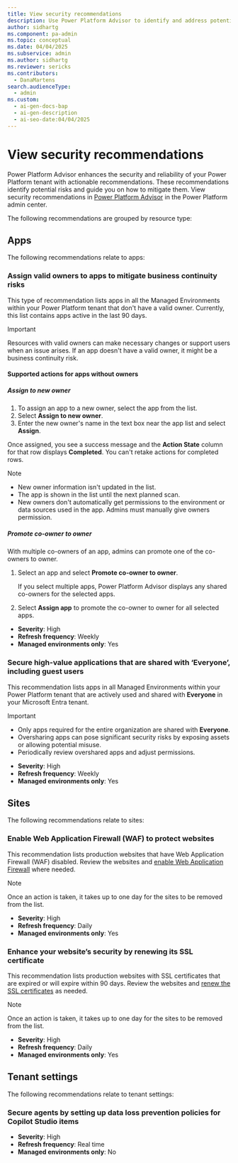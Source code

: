 ```yaml
---
title: View security recommendations
description: Use Power Platform Advisor to identify and address potential risks across apps, sites, and tenant settings.
author: sidhartg
ms.component: pa-admin
ms.topic: conceptual
ms.date: 04/04/2025
ms.subservice: admin
ms.author: sidhartg
ms.reviewer: sericks
ms.contributors:
  - DanaMartens
search.audienceType:
  - admin
ms.custom:
  - ai-gen-docs-bap
  - ai-gen-description
  - ai-seo-date:04/04/2025
---
```


# View security recommendations

Power Platform Advisor enhances the security and reliability of your Power Platform tenant with actionable recommendations. These recommendations identify potential risks and guide you on how to mitigate them. View security recommendations in [Power Platform Advisor](power-platform-advisor.md) in the Power Platform admin center.

The following recommendations are grouped by resource type:

## Apps

The following recommendations relate to apps:

### Assign valid owners to apps to mitigate business continuity risks

This type of recommendation lists apps in all the Managed Environments within your Power Platform tenant that don't have a valid owner. Currently, this list contains apps active in the last 90 days.

> [!IMPORTANT]
> Resources with valid owners can make necessary changes or support users when an issue arises. If an app doesn't have a valid owner, it might be a business continuity risk.

#### Supported actions for apps without owners

##### Assign to new owner

1. To assign an app to a new owner, select the app from the list.
1. Select **Assign to new owner**.
1. Enter the new owner's name in the text box near the app list and select **Assign**.

Once assigned, you see a success message and the **Action State** column for that row displays **Completed**. You can't retake actions for completed rows.

> [!NOTE]
>
> - New owner information isn't updated in the list.
> - The app is shown in the list until the next planned scan.
> - New owners don't automatically get permissions to the environment or data sources used in the app. Admins must manually give owners permission.

##### Promote co-owner to owner

With multiple co-owners of an app, admins can promote one of the co-owners to owner.

1. Select an app and select **Promote co-owner to owner**.

   If you select multiple apps, Power Platform Advisor displays any shared co-owners for the selected apps.

1. Select **Assign app** to promote the co-owner to owner for all selected apps.

- **Severity**: High  
- **Refresh frequency**: Weekly  
- **Managed environments only**: Yes  

### Secure high-value applications that are shared with ‘Everyone’, including guest users

This recommendation lists apps in all Managed Environments within your Power Platform tenant that are actively used and shared with **Everyone** in your Microsoft Entra tenant.

> [!IMPORTANT]
>
> - Only apps required for the entire organization are shared with **Everyone**.
> - Oversharing apps can pose significant security risks by exposing assets or allowing potential misuse.
> - Periodically review overshared apps and adjust permissions.

- **Severity**: High  
- **Refresh frequency**: Weekly  
- **Managed environments only**: Yes  

## Sites

The following recommendations relate to sites:

### Enable Web Application Firewall (WAF) to protect websites

This recommendation lists production websites that have Web Application Firewall (WAF) disabled. Review the websites and [enable Web Application Firewall](/power-pages/security/configure-web-application-firewall) where needed.

> [!NOTE]
> Once an action is taken, it takes up to one day for the sites to be removed from the list.

- **Severity**: High  
- **Refresh frequency**: Daily  
- **Managed environments only**: Yes  

### Enhance your websiteʼs security by renewing its SSL certificate

This recommendation lists production websites with SSL certificates that are expired or will expire within 90 days. Review the websites and [renew the SSL certificates](/power-pages/admin/add-custom-domain) as needed.

> [!NOTE]
> Once an action is taken, it takes up to one day for the sites to be removed from the list.

- **Severity**: High  
- **Refresh frequency**: Daily  
- **Managed environments only**: Yes  

## Tenant settings

The following recommendations relate to tenant settings:

### Secure agents by setting up data loss prevention policies for Copilot Studio items

- **Severity**: High  
- **Refresh frequency**: Real time  
- **Managed environments only**: No  
